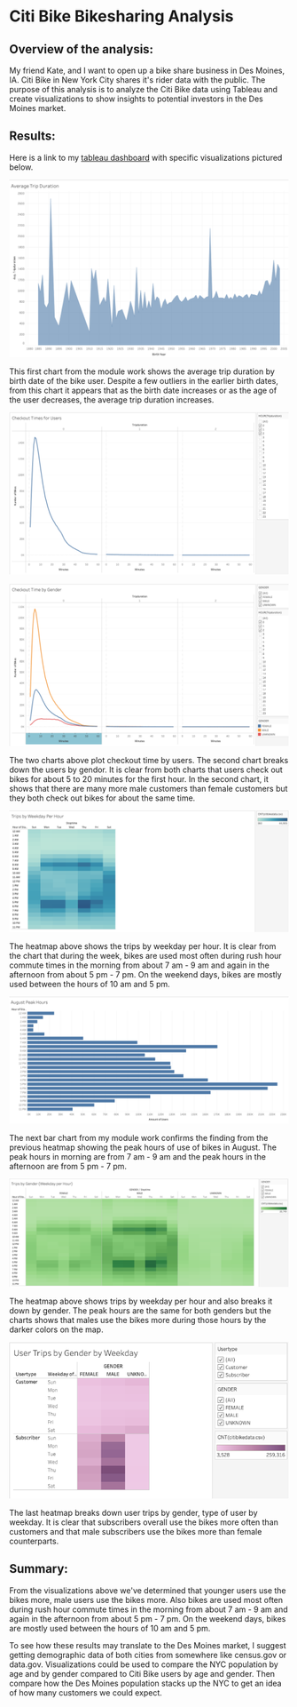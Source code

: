 # Citi Bike Bikesharing Analysis

## Overview of the analysis: 
My friend Kate, and I want to open up a bike share business in Des Moines, IA.  Citi Bike in New York City shares it's rider data with the public. The purpose of this analysis is to analyze the Citi Bike data using Tableau and create visualizations to show insights to potential investors in the Des Moines market. 

## Results: 
Here is a link to my [tableau dashboard](https://public.tableau.com/views/Challenge14_16479124062720/CitiBikeStory?:language=en-US&publish=yes&:display_count=n&:origin=viz_share_link) with specific visualizations pictured below.

![image of chart for average trip duration per birth year](https://github.com/ereekaj/bikesharing/blob/main/Resources/Avg_duration_by_birthyear.png)

This first chart from the module work shows the average trip duration by birth date of the bike user.  Despite a few outliers in the earlier birth dates, from this chart it appears that as the birth date increases or as the age of the user decreases, the average trip duration increases. 

![image for graph checkout time for users](https://github.com/ereekaj/bikesharing/blob/main/Resources/checkout_time_for_users%20.png)

![image for graph checkout time by gender](https://github.com/ereekaj/bikesharing/blob/main/Resources/checkout_time_by_gender.png)

The two charts above plot checkout time by users. The second chart breaks down the users by gendor.  It is clear from both charts that users check out bikes for about 5 to 20 minutes for the first hour.  In the second chart, it shows that there are many more male customers than female customers but they both check out bikes for about the same time. 

![image for heatmap of trip by weekday per hour](https://github.com/ereekaj/bikesharing/blob/main/Resources/trips_weekday_hour.png)

The heatmap above shows the trips by weekday per hour.  It is clear from the chart that during the week, bikes are used most often during rush hour commute times in the morning from about 7 am - 9 am and again in the afternoon from about 5 pm - 7 pm. On the weekend days, bikes are mostly used between the hours of 10 am and 5 pm.  

![image of peak hours chart](https://github.com/ereekaj/bikesharing/blob/main/Resources/peak_hours.png)

The next bar chart from my module work confirms the finding from the previous heatmap showing the peak hours of use of bikes in August.  The peak hours in morning are from 7 am - 9 am and the peak hours in the afternoon are from 5 pm - 7 pm. 

![image for heatmap of trips per gender per weekday and hour](https://github.com/ereekaj/bikesharing/blob/main/Resources/trips_gender_weekday_hour.png)

The heatmap above shows trips by weekday per hour and also breaks it down by gender.  The peak hours are the same for both genders but the charts shows that males use the bikes more during those hours by the darker colors on the map. 

![image for heatmap of tips per user and gender by weekday and hour](https://github.com/ereekaj/bikesharing/blob/main/Resources/user_trips_gender_weekday.png)

The last heatmap breaks down user trips by gender, type of user by weekday.  It is clear that subscribers overall use the bikes more often than customers and that male subscribers use the bikes more than female counterparts. 

## Summary: 

From the visualizations above we've determined that younger users use the bikes more, male users use the bikes more. Also bikes are used most often during rush hour commute times in the morning from about 7 am - 9 am and again in the afternoon from about 5 pm - 7 pm. On the weekend days, bikes are mostly used between the hours of 10 am and 5 pm.  

To see how these results may translate to the Des Moines market, I suggest getting demographic data of both cities from somewhere like census.gov or data.gov. Visualizations could be used to compare the NYC population by age and by gender compared to Citi Bike users by age and gender.  Then compare how the Des Moines population stacks up the NYC to get an idea of how many customers we could expect.  